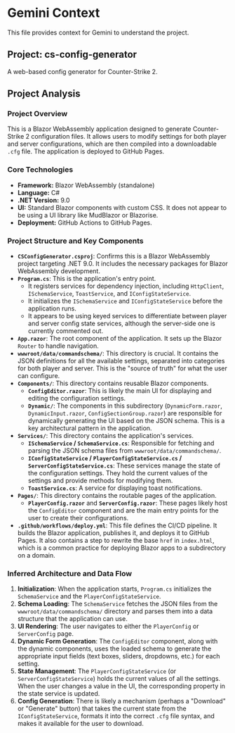 # Gemini Context

This file provides context for Gemini to understand the project.

## Project: cs-config-generator

A web-based config generator for Counter-Strike 2.

## Project Analysis

### Project Overview

This is a Blazor WebAssembly application designed to generate Counter-Strike 2 configuration files. It allows users to modify settings for both player and server configurations, which are then compiled into a downloadable `.cfg` file. The application is deployed to GitHub Pages.

### Core Technologies

*   **Framework:** Blazor WebAssembly (standalone)
*   **Language:** C#
*   **.NET Version:** 9.0
*   **UI:** Standard Blazor components with custom CSS. It does not appear to be using a UI library like MudBlazor or Blazorise.
*   **Deployment:** GitHub Actions to GitHub Pages.

### Project Structure and Key Components

*   **`CSConfigGenerator.csproj`**: Confirms this is a Blazor WebAssembly project targeting .NET 9.0. It includes the necessary packages for Blazor WebAssembly development.
*   **`Program.cs`**: This is the application's entry point.
    *   It registers services for dependency injection, including `HttpClient`, `ISchemaService`, `ToastService`, and `IConfigStateService`.
    *   It initializes the `ISchemaService` and `IConfigStateService` before the application runs.
    *   It appears to be using keyed services to differentiate between player and server config state services, although the server-side one is currently commented out.
*   **`App.razor`**: The root component of the application. It sets up the Blazor `Router` to handle navigation.
*   **`wwwroot/data/commandschema/`**: This directory is crucial. It contains the JSON definitions for all the available settings, separated into categories for both player and server. This is the "source of truth" for what the user can configure.
*   **`Components/`**: This directory contains reusable Blazor components.
    *   **`ConfigEditor.razor`**: This is likely the main UI for displaying and editing the configuration settings.
    *   **`Dynamic/`**: The components in this subdirectory (`DynamicForm.razor`, `DynamicInput.razor`, `ConfigSectionGroup.razor`) are responsible for dynamically generating the UI based on the JSON schema. This is a key architectural pattern in the application.
*   **`Services/`**: This directory contains the application's services.
    *   **`ISchemaService` / `SchemaService.cs`**: Responsible for fetching and parsing the JSON schema files from `wwwroot/data/commandschema/`.
    *   **`IConfigStateService` / `PlayerConfigStateService.cs` / `ServerConfigStateService.cs`**: These services manage the state of the configuration settings. They hold the current values of the settings and provide methods for modifying them.
    *   **`ToastService.cs`**: A service for displaying toast notifications.
*   **`Pages/`**: This directory contains the routable pages of the application.
    *   **`PlayerConfig.razor`** and **`ServerConfig.razor`**: These pages likely host the `ConfigEditor` component and are the main entry points for the user to create their configurations.
*   **`.github/workflows/deploy.yml`**: This file defines the CI/CD pipeline. It builds the Blazor application, publishes it, and deploys it to GitHub Pages. It also contains a step to rewrite the base `href` in `index.html`, which is a common practice for deploying Blazor apps to a subdirectory on a domain.

### Inferred Architecture and Data Flow

1.  **Initialization**: When the application starts, `Program.cs` initializes the `SchemaService` and the `PlayerConfigStateService`.
2.  **Schema Loading**: The `SchemaService` fetches the JSON files from the `wwwroot/data/commandschema/` directory and parses them into a data structure that the application can use.
3.  **UI Rendering**: The user navigates to either the `PlayerConfig` or `ServerConfig` page.
4.  **Dynamic Form Generation**: The `ConfigEditor` component, along with the dynamic components, uses the loaded schema to generate the appropriate input fields (text boxes, sliders, dropdowns, etc.) for each setting.
5.  **State Management**: The `PlayerConfigStateService` (or `ServerConfigStateService`) holds the current values of all the settings. When the user changes a value in the UI, the corresponding property in the state service is updated.
6.  **Config Generation**: There is likely a mechanism (perhaps a "Download" or "Generate" button) that takes the current state from the `IConfigStateService`, formats it into the correct `.cfg` file syntax, and makes it available for the user to download.